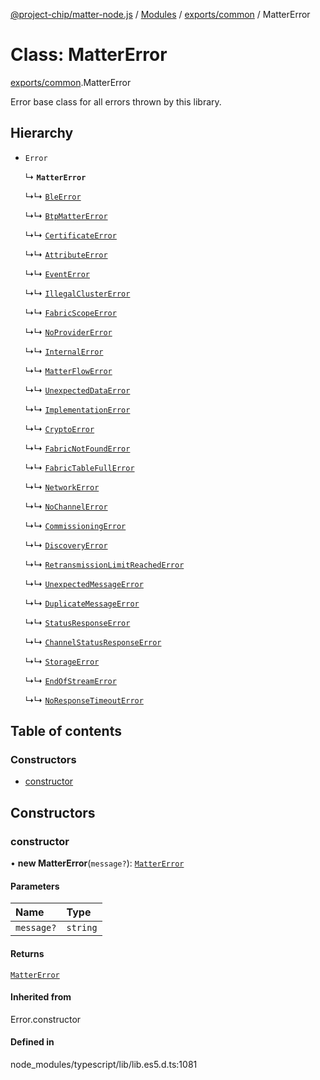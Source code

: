 [@project-chip/matter-node.js](../README.md) / [Modules](../modules.md) / [exports/common](../modules/exports_common.md) / MatterError

# Class: MatterError

[exports/common](../modules/exports_common.md).MatterError

Error base class for all errors thrown by this library.

## Hierarchy

- `Error`

  ↳ **`MatterError`**

  ↳↳ [`BleError`](exports_ble.BleError.md)

  ↳↳ [`BtpMatterError`](exports_ble.BtpMatterError.md)

  ↳↳ [`CertificateError`](exports_certificate.CertificateError.md)

  ↳↳ [`AttributeError`](exports_cluster.AttributeError.md)

  ↳↳ [`EventError`](exports_cluster.EventError.md)

  ↳↳ [`IllegalClusterError`](exports_cluster.IllegalClusterError.md)

  ↳↳ [`FabricScopeError`](exports_cluster.FabricScopeError.md)

  ↳↳ [`NoProviderError`](exports_common.NoProviderError.md)

  ↳↳ [`InternalError`](exports_common.InternalError.md)

  ↳↳ [`MatterFlowError`](exports_common.MatterFlowError.md)

  ↳↳ [`UnexpectedDataError`](exports_common.UnexpectedDataError.md)

  ↳↳ [`ImplementationError`](exports_common.ImplementationError.md)

  ↳↳ [`CryptoError`](crypto_export.CryptoError.md)

  ↳↳ [`FabricNotFoundError`](exports_fabric.FabricNotFoundError.md)

  ↳↳ [`FabricTableFullError`](exports_fabric.FabricTableFullError.md)

  ↳↳ [`NetworkError`](net_export.NetworkError.md)

  ↳↳ [`NoChannelError`](exports_protocol.NoChannelError.md)

  ↳↳ [`CommissioningError`](exports_protocol.CommissioningError.md)

  ↳↳ [`DiscoveryError`](exports_protocol.DiscoveryError.md)

  ↳↳ [`RetransmissionLimitReachedError`](exports_protocol.RetransmissionLimitReachedError.md)

  ↳↳ [`UnexpectedMessageError`](exports_protocol.UnexpectedMessageError.md)

  ↳↳ [`DuplicateMessageError`](exports_protocol.DuplicateMessageError.md)

  ↳↳ [`StatusResponseError`](exports_interaction.StatusResponseError.md)

  ↳↳ [`ChannelStatusResponseError`](exports_securechannel.ChannelStatusResponseError.md)

  ↳↳ [`StorageError`](storage_export.StorageError.md)

  ↳↳ [`EndOfStreamError`](util_export.EndOfStreamError.md)

  ↳↳ [`NoResponseTimeoutError`](util_export.NoResponseTimeoutError.md)

## Table of contents

### Constructors

- [constructor](exports_common.MatterError.md#constructor)

## Constructors

### constructor

• **new MatterError**(`message?`): [`MatterError`](exports_common.MatterError.md)

#### Parameters

| Name | Type |
| :------ | :------ |
| `message?` | `string` |

#### Returns

[`MatterError`](exports_common.MatterError.md)

#### Inherited from

Error.constructor

#### Defined in

node_modules/typescript/lib/lib.es5.d.ts:1081
